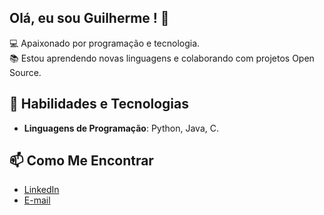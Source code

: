 ## Olá, eu sou Guilherme ! 👋

💻 Apaixonado por programação e tecnologia.  
📚 Estou aprendendo novas linguagens e colaborando com projetos Open Source.


## 🚀 Habilidades e Tecnologias

- **Linguagens de Programação**: Python, Java, C.

## 📫 Como Me Encontrar

- [LinkedIn](https://www.linkedin.com/in/guilherme-santos-98495b2b6/)
- [E-mail](guilherme.jobs16@hotmail.com)


